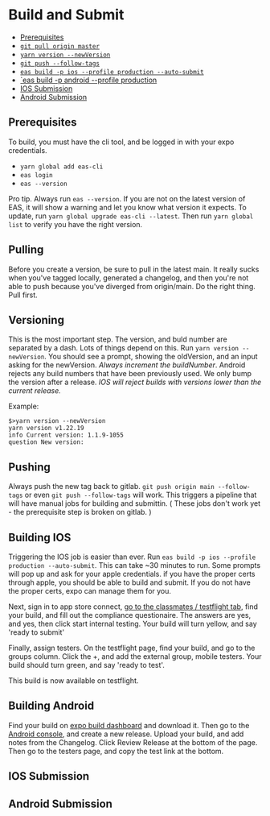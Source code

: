 # Build and Submit

*  [Prerequisites](#prerequisites)
*  [`git pull origin master`](#pulling)
*  [`yarn version --newVersion`](#versioning)
*  [`git push --follow-tags`](#pushing)
*  [`eas build -p ios --profile production --auto-submit`](#building-ios)
*  [`eas build -p android --profile production](#building-android)
*  [IOS Submission](#ios-submission)
*  [Android Submission](#android-submission)

## Prerequisites

To build, you must have the cli tool, and be logged in with your expo credentials.

*  `yarn global add eas-cli`
*  `eas login`
*  `eas --version`

Pro tip. Always run `eas --version`. If you are not on the latest version of EAS, it will show a warning and let you know what version it expects. To update, run `yarn global upgrade eas-cli --latest`. Then run `yarn global list` to verify you have the right version.

## Pulling

Before you create a version, be sure to pull in the latest main. It really sucks when you've tagged locally, generated a changelog, and then you're not able to push because you've diverged from origin/main. Do the right thing. Pull first.

## Versioning

This is the most important step. The version, and buld number are separated by a dash. Lots of things depend on this. Run `yarn version --newVersion`. You should see a prompt, showing the oldVersion, and an input asking for the newVersion. _Always increment the buildNumber_. Android rejects any build numbers that have been previously used. We only bump the version after a release. _IOS will reject builds with versions lower than the current release._

Example:

```
$>yarn version --newVersion  
yarn version v1.22.19
info Current version: 1.1.9-1055
question New version: 
```

## Pushing

Always push the new tag back to gitlab. `git push origin main --follow-tags` or even `git push --follow-tags` will work. This triggers a pipeline that will have manual jobs for building and submittin. ( These jobs don't work yet - the prerequisite step is broken on gitlab. )

## Building IOS

Triggering the IOS job is easier than ever. Run `eas build -p ios --profile production --auto-submit`. This can take ~30 minutes to run. Some prompts will pop up and ask for your apple credentials. if you have the proper certs through apple, you should be able to build and submit. If you do not have the proper certs, expo can manage them for you.

Next, sign in to app store connect, [go to the classmates / testflight tab](https://appstoreconnect.apple.com/apps/1592740369/testflight/ios), find your build, and fill out the compliance questionaire. The answers are yes, and yes, then click start internal testing. Your build will turn yellow, and say 'ready to submit'

Finally, assign testers. On the testflight page, find your build, and go to the groups column. Click the +, and add the external group, mobile testers. Your build should turn green, and say 'ready to test'.

This build is now available on testflight. 

## Building Android

Find your build on [expo build dashboard](https://expo.dev/accounts/classmates/projects/classmates-mobile-app/builds) and download it. Then go to the [Android console](https://play.google.com/console/u/0/developers/5717605310474994009/app/4976088412486523849/tracks/4700879224032964819?tab=releases), and create a new release. Upload your build, and add notes from the Changelog. Click Review Release at the bottom of the page. Then go to the testers page, and copy the test link at the bottom. 

## IOS Submission

## Android Submission
